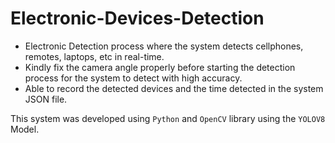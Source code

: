 # Electronic-Devices-Detection

- Electronic Detection process where the system detects cellphones, remotes, laptops, etc in real-time.
- Kindly fix the camera angle properly before starting the detection process for the system to detect with high accuracy.
- Able to record the detected devices and the time detected in the system JSON file.

This system was developed using `Python` and `OpenCV` library using the `YOLOV8` Model.


